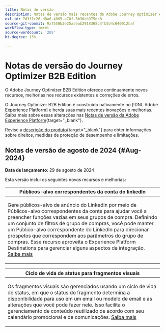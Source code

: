 ```yaml
---
title: Notas de versão
description: Notas de versão mais recentes do Adobe Journey Optimizer edição B2B
exl-id: 7d3f1c26-d8a6-4065-a70f-5b30cb975dc8
source-git-commit: 9a7550b3e25adeab2918368c4fb5b4c640012baf
workflow-type: tm+mt
source-wordcount: '205'
ht-degree: 15%

---
```


# Notas de versão do Journey Optimizer B2B Edition

O Adobe Journey Optimizer B2B Edition oferece continuamente novos recursos, melhorias nos recursos existentes e correções de erros.

O Journey Optimizer B2B Edition é construído nativamente no [!DNL Adobe Experience Platform] e herda suas mais recentes inovações e melhorias. Saiba mais sobre essas alterações nas [Notas de versão da Adobe Experience Platform](https://experienceleague.adobe.com/en/docs/experience-platform/release-notes/latest?lang=pt-BR){target="_blank"}.

Revise a [descrição do produto](https://helpx.adobe.com/legal/product-descriptions/adobe-journey-optimizer-b2b.html){target="_blank"} para obter informações sobre direitos, medidas de proteção de desempenho e limitações.

## Notas de versão de agosto de 2024 {#Aug-2024}

**Data de lançamento**: 29 de agosto de 2024

Esta versão inclui os seguintes novos recursos e melhorias:

<table>
<thead>
<tr>
<th><strong>Públicos-alvo correspondentes da conta do linkedIn</strong><br/></th>
</tr>
</thead>
<tbody>
<tr>
<td>
<p>Gere públicos-alvo de anúncio do LinkedIn por meio de Públicos-alvo correspondentes da conta para ajudar você a preencher funções vazias em seus grupos de compra. Definindo um conjunto de filtros de grupo de compras, você pode manter um Público-alvo correspondente do LinkedIn para direcionar prospetos que correspondem aos parâmetros do grupo de compras. Esse recurso aproveita o Experience Platform Destinations para gerenciar alguns aspectos da integração. <a href="../data/linkedin-account-matched-audiences.md">Saiba mais</a>
</td>
</tr>
</tbody>
</table>

<table>
<thead>
<tr>
<th><strong>Ciclo de vida de status para fragmentos visuais</strong><br/></th>
</tr>
</thead>
<tbody>
<tr>
<td>
<p>Os fragmentos visuais são gerenciados usando um ciclo de vida de status, em que o status do fragmento determina a disponibilidade para uso em um email ou modelo de email e as alterações que você pode fazer nele. Isso facilita o gerenciamento de conteúdo reutilizado de acordo com seu calendário promocional e de comunicações. <a href="../content/fragments.md#fragment-status-and-lifecycle">Saiba mais</a>
</td>
</tr>
</tbody>
</table>
